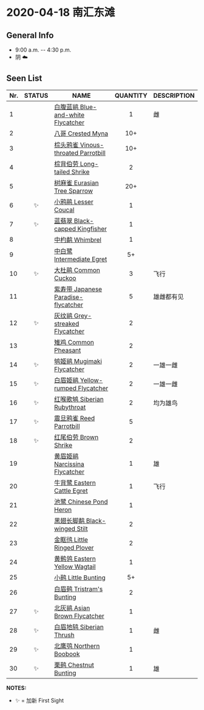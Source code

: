 # 2020-04-18 南汇东滩

## General Info
*  9:00 a.m. -- 4:30 p.m.
*  阴  :cloud:

## Seen List
Nr.|STATUS | NAME                                   | QUANTITY| DESCRIPTION                    |
|--| :--:  |----------------------------------------| :-----: |--------------------------------|
|1||[白腹蓝鹟 Blue-and-white Flycatcher](https://github.com/simonace/My-Birding-Log/blob/master/have-seen-list.md#%E7%99%BD%E8%85%B9%E8%93%9D%E9%B9%9F-blue-and-white-flycatcher)|1|雌|
|2||[八哥 Crested Myna](https://github.com/simonace/My-Birding-Log/blob/master/have-seen-list.md#%E5%85%AB%E5%93%A5-crested-myna)|10+||
|3||[棕头鸦雀 Vinous-throated Parrotbill](https://github.com/simonace/My-Birding-Log/blob/master/have-seen-list.md#%E6%A3%95%E5%A4%B4%E9%B8%A6%E9%9B%80-vinous-throated-parrotbill)|10+||
|4||[棕背伯劳 Long-tailed Shrike](https://github.com/simonace/My-Birding-Log/blob/master/have-seen-list.md#%E6%A3%95%E8%83%8C%E4%BC%AF%E5%8A%B3-long-tailed-shrike)|2||
|5||[树麻雀 Eurasian Tree Sparrow](https://github.com/simonace/My-Birding-Log/blob/master/have-seen-list.md#%E6%A0%91%E9%BA%BB%E9%9B%80-eurasian-tree-sparrow)|20+||
|6|:sparkles:|[小鸦鹃 Lesser Coucal](https://github.com/simonace/My-Birding-Log/blob/master/have-seen-list.md#%E5%B0%8F%E9%B8%A6%E9%B9%83-lesser-coucal)|1||
|7|:sparkles:|[蓝翡翠 Black-capped Kingfisher](https://github.com/simonace/My-Birding-Log/blob/master/have-seen-list.md#%E8%93%9D%E7%BF%A1%E7%BF%A0-black-capped-kingfisher)|1||
|8||[中杓鹬 Whimbrel](https://github.com/simonace/My-Birding-Log/blob/master/have-seen-list.md#%E4%B8%AD%E6%9D%93%E9%B9%AC-whimbrel)|1||
|9||[中白鹭 Intermediate Egret](https://github.com/simonace/My-Birding-Log/blob/master/have-seen-list.md#%E4%B8%AD%E7%99%BD%E9%B9%AD-intermediate-egret)|5+||
|10|:sparkles:|[大杜鹃 Common Cuckoo](https://github.com/simonace/My-Birding-Log/blob/master/have-seen-list.md#%E5%A4%A7%E6%9D%9C%E9%B9%83-common-cuckoo)|3|飞行|
|11||[紫寿带 Japanese Paradise-flycatcher](https://github.com/simonace/My-Birding-Log/blob/master/have-seen-list.md#%E7%B4%AB%E5%AF%BF%E5%B8%A6-japanese-paradise-flycatcher)|5|雄雌都有见|
|12|:sparkles:|[灰纹鹟 Grey-streaked Flycatcher](https://github.com/simonace/My-Birding-Log/blob/master/have-seen-list.md#%E7%81%B0%E7%BA%B9%E9%B9%9F-grey-streaked-flycatcher)|2||
|13||[雉鸡 Common Pheasant](https://github.com/simonace/My-Birding-Log/blob/master/have-seen-list.md#%E9%9B%89%E9%B8%A1-common-pheasant)|2||
|14|:sparkles:|[鸲姬鹟 Mugimaki Flycatcher](https://github.com/simonace/My-Birding-Log/blob/master/have-seen-list.md#%E9%B8%B2%E5%A7%AC%E9%B9%9F-mugimaki-flycatcher)|2|一雄一雌|
|15|:sparkles:|[白眉姬鹟 Yellow-rumped Flycatcher](https://github.com/simonace/My-Birding-Log/blob/master/have-seen-list.md#%E7%99%BD%E7%9C%89%E5%A7%AC%E9%B9%9F-yellow-rumped-flycatcher)|2|一雄一雌|
|16|:sparkles:|[红喉歌鸲 Siberian Rubythroat](https://github.com/simonace/My-Birding-Log/blob/master/have-seen-list.md#%E7%BA%A2%E5%96%89%E6%AD%8C%E9%B8%B2-siberian-rubythroat)|2|均为雄鸟|
|17|:sparkles:|[震旦鸦雀 Reed Parrotbill](https://github.com/simonace/My-Birding-Log/blob/master/have-seen-list.md#%E9%9C%87%E6%97%A6%E9%B8%A6%E9%9B%80-reed-parrotbill)|5||
|18|:sparkles:|[红尾伯劳 Brown Shrike](https://github.com/simonace/My-Birding-Log/blob/master/have-seen-list.md#%E7%BA%A2%E5%B0%BE%E4%BC%AF%E5%8A%B3-brown-shrike)|2||
|19||[黄眉姬鹟 Narcissina Flycatcher](https://github.com/simonace/My-Birding-Log/blob/master/have-seen-list.md#%E9%BB%84%E7%9C%89%E5%A7%AC%E9%B9%9F-narcissina-flycatcher)|1|雄|
|20||[牛背鹭 Eastern Cattle Egret](https://github.com/simonace/My-Birding-Log/blob/master/have-seen-list.md#%E7%89%9B%E8%83%8C%E9%B9%AD-eastern-cattle-egret)|1|飞行|
|21||[池鹭 Chinese Pond Heron](https://github.com/simonace/My-Birding-Log/blob/master/have-seen-list.md#%E6%B1%A0%E9%B9%AD-chinese-pond-heron)|1||
|22||[黑翅长脚鹬 Black-winged Stilt](https://github.com/simonace/My-Birding-Log/blob/master/have-seen-list.md#%E9%BB%91%E7%BF%85%E9%95%BF%E8%84%9A%E9%B9%AC-black-winged-stilt)|2||
|23||[金眶鸻 Little Ringed Plover](https://github.com/simonace/My-Birding-Log/blob/master/have-seen-list.md#%E9%87%91%E7%9C%B6%E9%B8%BB-little-ringed-plover)|2||
|24||[黄鹡鸰 Eastern Yellow Wagtail](https://github.com/simonace/My-Birding-Log/blob/master/have-seen-list.md#%E9%BB%84%E9%B9%A1%E9%B8%B0-eastern-yellow-wagtail)|1||
|25||[小鹀 Little Bunting](https://github.com/simonace/My-Birding-Log/blob/master/have-seen-list.md#%E5%B0%8F%E9%B9%80-little-bunting)|5+||
|26||[白眉鹀 Tristram's Bunting](https://github.com/simonace/My-Birding-Log/blob/master/have-seen-list.md#%E7%99%BD%E7%9C%89%E9%B9%80-tristrams-bunting)|2||
|27|:sparkles:|[北灰鹟 Asian Brown Flycatcher](https://github.com/simonace/My-Birding-Log/blob/master/have-seen-list.md#%E5%8C%97%E7%81%B0%E9%B9%9F-asian-brown-flycatcher)|1||
|28|:sparkles:|[白眉地鸫 Siberian Thrush](https://github.com/simonace/My-Birding-Log/blob/master/have-seen-list.md#%E7%99%BD%E7%9C%89%E5%9C%B0%E9%B8%AB-siberian-thrush)|1|雌|
|29|:sparkles:|[北鹰鸮 Northern Boobook](https://github.com/simonace/My-Birding-Log/blob/master/have-seen-list.md#%E5%8C%97%E9%B9%B0%E9%B8%AE-northern-boobook)|1||
|30|:sparkles:|[栗鹀 Chestnut Bunting](https://github.com/simonace/My-Birding-Log/blob/master/have-seen-list.md#%E6%A0%97%E9%B9%80-chestnut-bunting)|1|雄|

**NOTES:**
- :sparkles: = 加新 First Sight
